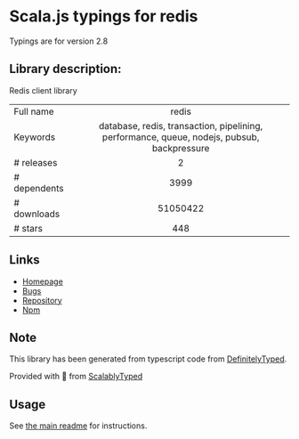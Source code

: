 
# Scala.js typings for redis

Typings are for version 2.8

## Library description:
Redis client library

|                    |                 |
| ------------------ | :-------------: |
| Full name          | redis |
| Keywords           | database, redis, transaction, pipelining, performance, queue, nodejs, pubsub, backpressure |
| # releases         | 2 |
| # dependents       | 3999 |
| # downloads        | 51050422 |
| # stars            | 448 |

## Links
- [Homepage](https://github.com/NodeRedis/node_redis)
- [Bugs](https://github.com/NodeRedis/node_redis/issues)
- [Repository](https://github.com/NodeRedis/node_redis)
- [Npm](https://www.npmjs.com/package/redis)
    


## Note
This library has been generated from typescript code from [DefinitelyTyped](https://definitelytyped.org).

Provided with :purple_heart: from [ScalablyTyped](https://github.com/oyvindberg/ScalablyTyped)

## Usage
See [the main readme](../../readme.md) for instructions.


